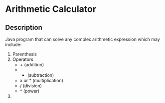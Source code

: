 # Arithmetic Calculator


## Description
Java program that can solve any complex arithmetic expression which may include:
1. Parenthesis
2. Operators
	* \+ (addition)
	* - (subtraction)
	* x or * (multiplication)
	* / (division)
	* ^ (power)
2.

